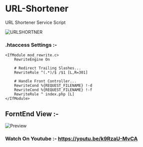 # URL-Shortener
URL Shortener Service Script

![URLSHORTNER](https://user-images.githubusercontent.com/26626045/77394658-ebc89f00-6dc5-11ea-9bea-c7a635bf8079.jpg)

### .htaccess Settings :- 

```
<IfModule mod_rewrite.c>
    RewriteEngine On

    # Redirect Trailing Slashes...
    RewriteRule ^(.*)/$ /$1 [L,R=301]

    # Handle Front Controller...
    RewriteCond %{REQUEST_FILENAME} !-d
    RewriteCond %{REQUEST_FILENAME} !-f
    RewriteRule ^ index.php [L]
</IfModule>

```

## ForntEnd View :-

![Preview](https://user-images.githubusercontent.com/26626045/77395230-1e26cc00-6dc7-11ea-8987-a7cc3d107bd6.png)

### Watch On Youtube :- https://youtu.be/k9RzaU-MvCA
